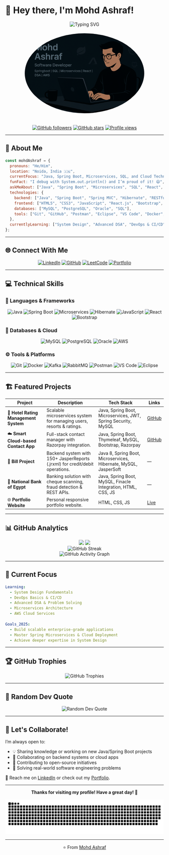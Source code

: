 
# 👋 Hey there, I'm Mohd Ashraf!

<div align="center">
  <img src="https://readme-typing-svg.herokuapp.com?font=Fira+Code&size=28&duration=3000&pause=1000&color=F78D1E&center=true&vCenter=true&width=600&lines=Software+Developer+%F0%9F%92%BB;Java+%7C+Spring+Boot+%7C+Microservices;SQL+%7C+React+%7C+AWS;Problem+Solver+%F0%9F%A7%A9;Backend+Developer+%F0%9F%92%AA" alt="Typing SVG" />
</div>

<div align="center">
  <img src="Ashraf.png" width="380" alt="Mohd Ashraf" style="border-radius: 50%; margin: 20px 0;" />
</div>

<div align="center">

  [![GitHub followers](https://img.shields.io/github/followers/mohdashraf1234?style=for-the-badge&color=orange&labelColor=000000)](https://github.com/mohdashraf1234)
  [![GitHub stars](https://img.shields.io/github/stars/mohdashraf1234?style=for-the-badge&color=orange&labelColor=000000)](https://github.com/mohdashraf1234)
  [![Profile views](https://komarev.com/ghpvc/?username=mohdashraf1234&style=for-the-badge&color=orange&labelColor=000000)](https://github.com/mohdashraf1234)
</div>

---

## 🧠 About Me

```javascript
const mohdAshraf = {
  pronouns: "He/Him",
  location: "Noida, India 🇮🇳",
  currentFocus: "Java, Spring Boot, Microservices, SQL, and Cloud Technologies",
  funFact: "I debug with System.out.println() and I’m proud of it! 😄",
  askMeAbout: ["Java", "Spring Boot", "Microservices", "SQL", "React", "AWS", "DSA"],
  technologies: {
    backend: ["Java", "Spring Boot", "Spring MVC", "Hibernate", "RESTful APIs", "Microservices"],
    frontend: ["HTML5", "CSS3", "JavaScript", "React.js", "Bootstrap", "Thymeleaf"],
    databases: ["MySQL", "PostgreSQL", "Oracle", "SQL"],
    tools: ["Git", "GitHub", "Postman", "Eclipse", "VS Code", "Docker", "Kafka", "RabbitMQ", "AWS"],
  },
  currentlyLearning: ["System Design", "Advanced DSA", "DevOps & CI/CD", "Cloud Architecture (AWS)"]
};
````

---

## 🌐 Connect With Me

<div align="center">

[![LinkedIn](https://img.shields.io/badge/LinkedIn-0077B5?style=for-the-badge\&logo=linkedin\&logoColor=white)](https://www.linkedin.com/in/mohd-ashraff)
[![GitHub](https://img.shields.io/badge/GitHub-181717?style=for-the-badge\&logo=github\&logoColor=white)](https://github.com/mohdashraf1234)
[![LeetCode](https://img.shields.io/badge/LeetCode-FFA116?style=for-the-badge\&logo=leetcode\&logoColor=white)](https://leetcode.com/u/a_cube___/)
[![Portfolio](https://img.shields.io/badge/Portfolio-FF5722?style=for-the-badge\&logo=Firefox\&logoColor=white)](https://mohdashraf1234.github.io/PortfolioB/)

</div>

---

## 💻 Technical Skills

### 🚀 Languages & Frameworks

<div align="center">

![Java](https://img.shields.io/badge/Java-ED8B00?style=for-the-badge\&logo=java\&logoColor=white)
![Spring Boot](https://img.shields.io/badge/SpringBoot-6DB33F?style=for-the-badge\&logo=springboot\&logoColor=white)
![Microservices](https://img.shields.io/badge/Microservices-008C8C?style=for-the-badge)
![Hibernate](https://img.shields.io/badge/Hibernate-59666C?style=for-the-badge\&logo=hibernate\&logoColor=white)
![JavaScript](https://img.shields.io/badge/JavaScript-F7DF1E?style=for-the-badge\&logo=javascript\&logoColor=black)
![React](https://img.shields.io/badge/React-61DAFB?style=for-the-badge\&logo=react\&logoColor=black)
![Bootstrap](https://img.shields.io/badge/Bootstrap-563D7C?style=for-the-badge\&logo=bootstrap\&logoColor=white)

</div>

### 🧩 Databases & Cloud

<div align="center">

![MySQL](https://img.shields.io/badge/MySQL-005C84?style=for-the-badge\&logo=mysql\&logoColor=white)
![PostgreSQL](https://img.shields.io/badge/PostgreSQL-336791?style=for-the-badge\&logo=postgresql\&logoColor=white)
![Oracle](https://img.shields.io/badge/Oracle-F80000?style=for-the-badge\&logo=oracle\&logoColor=white)
![AWS](https://img.shields.io/badge/AWS-232F3E?style=for-the-badge\&logo=amazon-aws\&logoColor=white)

</div>

### ⚙️ Tools & Platforms

<div align="center">

![Git](https://img.shields.io/badge/Git-F05032?style=for-the-badge\&logo=git\&logoColor=white)
![Docker](https://img.shields.io/badge/Docker-2496ED?style=for-the-badge\&logo=docker\&logoColor=white)
![Kafka](https://img.shields.io/badge/Kafka-231F20?style=for-the-badge\&logo=apachekafka\&logoColor=white)
![RabbitMQ](https://img.shields.io/badge/RabbitMQ-FF6600?style=for-the-badge\&logo=rabbitmq\&logoColor=white)
![Postman](https://img.shields.io/badge/Postman-FF6C37?style=for-the-badge\&logo=postman\&logoColor=white)
![VS Code](https://img.shields.io/badge/VS%20Code-007ACC?style=for-the-badge\&logo=visual-studio-code\&logoColor=white)
![Eclipse](https://img.shields.io/badge/Eclipse-2C2255?style=for-the-badge\&logo=eclipse\&logoColor=white)

</div>

---

## 🏗️ Featured Projects

<div align="center">

| Project                               | Description                                                                  | Tech Stack                                                       | Links                                                                   |
| ------------------------------------- | ---------------------------------------------------------------------------- | ---------------------------------------------------------------- | ----------------------------------------------------------------------- |
| 🏨 **Hotel Rating Management System** | Scalable microservices system for managing users, resorts & ratings.         | Java, Spring Boot, Microservices, JWT, Spring Security, MySQL    | [GitHub](https://github.com/mohdashraf1234/HotelRatingManagementSystem) |
| ☁️ **Smart Cloud-based Contact App**  | Full-stack contact manager with Razorpay integration.                        | Java, Spring Boot, Thymeleaf, MySQL, Bootstrap, Razorpay         | [GitHub](https://github.com/mohdashraf1234)                             |
| 🧾 **Bill Project**                   | Backend system with 150+ JasperReports (.jrxml) for credit/debit operations. | Java 8, Spring Boot, Microservices, Hibernate, MySQL, JasperSoft | —                                                                       |
| 🏦 **National Bank of Egypt**         | Banking solution with cheque scanning, fraud detection & REST APIs.          | Java, Spring Boot, MySQL, Finacle Integration, HTML, CSS, JS     | —                                                                       |
| 🌐 **Portfolio Website**              | Personal responsive portfolio website.                                       | HTML, CSS, JS                                                    | [Live](https://mohdashraf1234.github.io/PortfolioB/)                    |

</div>

---

## 📊 GitHub Analytics

<div align="center">

  <img height="180em" src="https://github-readme-stats.vercel.app/api?username=mohdashraf1234&show_icons=true&theme=tokyonight&include_all_commits=true&count_private=true"/>
  <img height="180em" src="https://github-readme-stats.vercel.app/api/top-langs/?username=mohdashraf1234&layout=compact&langs_count=8&theme=tokyonight"/>

</div>

<div align="center">

  <img src="https://github-readme-streak-stats.herokuapp.com/?user=mohdashraf1234&theme=tokyonight" alt="GitHub Streak" />

</div>

<div align="center">

  <img src="https://github-readme-activity-graph.vercel.app/graph?username=mohdashraf1234&theme=tokyo-night&bg_color=1a1b27&color=70a5fd&line=70a5fd&point=ffffff&area=true&hide_border=true" alt="GitHub Activity Graph" />

</div>

---

## 🎯 Current Focus

```yaml
Learning:
  - System Design Fundamentals
  - DevOps Basics & CI/CD
  - Advanced DSA & Problem Solving
  - Microservices Architecture
  - AWS Cloud Services

Goals_2025:
  - Build scalable enterprise-grade applications
  - Master Spring Microservices & Cloud Deployment
  - Achieve deeper expertise in System Design
```

---

## 🏆 GitHub Trophies

<div align="center">

  <img src="https://github-profile-trophy.vercel.app/?username=mohdashraf1234&theme=tokyonight&no-frame=true&row=1&column=7" alt="GitHub Trophies" />

</div>

---

## 💬 Random Dev Quote

<div align="center">

  <img src="https://quotes-github-readme.vercel.app/api?type=horizontal&theme=tokyonight" alt="Random Dev Quote" />

</div>

---

## 🤝 Let's Collaborate!

I’m always open to:

* 💡 Sharing knowledge or working on new Java/Spring Boot projects
* 🚀 Collaborating on backend systems or cloud apps
* 🌟 Contributing to open-source initiatives
* 🧠 Solving real-world software engineering problems

📩 Reach me on [LinkedIn](https://www.linkedin.com/in/mohd-ashraff) or check out my [Portfolio](https://mohdashraf1234.github.io/PortfolioB/).

---

<div align="center">

**Thanks for visiting my profile! Have a great day! 🌟**

  <img src="https://raw.githubusercontent.com/platane/platane/output/github-contribution-grid-snake-dark.svg" alt="Snake animation" />

</div>

---

<div align="center">

⭐️ From [Mohd Ashraf](https://github.com/mohdashraf1234)

</div>

